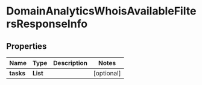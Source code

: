 # DomainAnalyticsWhoisAvailableFiltersResponseInfo


## Properties

| Name | Type | Description | Notes |
|------------ | ------------- | ------------- | -------------|
**tasks** | **List<DomainAnalyticsWhoisAvailableFiltersTaskInfo>** |  |[optional]|